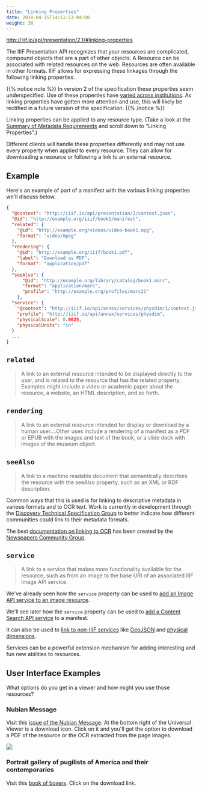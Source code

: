 ```yaml
---
title: "Linking Properties"
date: 2018-04-15T14:51:53-04:00
weight: 30
---
```


http://iiif.io/api/presentation/2.1/#linking-properties

The IIIF Presentation API recognizes that your resources are complicated, compound objects that are a part of other objects. A Resource can be associated with related resources on the web. Resources are often available in other formats. IIIF allows for expressing these linkages through the following linking properties.

{{% notice note %}}
In version 2 of the specification these properties seem underspecified. Use of these properties have [varied across institutions](https://github.com/benwbrum/fromthepage/wiki/IIIF-Linking-Properties-Usage-Survey). As linking properties have gotten more attention and use, this will likely be rectified in a future version of the specification.
{{% /notice %}}


Linking properties can be applied to any resource type. (Take a look at the [Summary of Metadata Requirements][summary-metadata] and scroll down to "Linking Properties".)

Different clients will handle these properties differently and may not use every property when applied to every resource. They can allow for downloading a resource or following a link to an external resource.

## Example

Here's an example of part of a manifest with the various linking properties we'll discuss below.

```json
{
  "@context": "http://iiif.io/api/presentation/2/context.json",
  "@id": "http://example.org/iiif/book1/manifest",
  "related": {
    "@id": "http://example.org/videos/video-book1.mpg",
    "format": "video/mpeg"
  },
  "rendering": {
    "@id": "http://example.org/iiif/book1.pdf",
    "label": "Download as PDF",
    "format": "application/pdf"
  },
  "seeAlso": {
      "@id": "http://example.org/library/catalog/book1.marc",
      "format": "application/marc",
      "profile": "http://example.org/profiles/marc21"
    },
  "service": {
    "@context": "http://iiif.io/api/annex/services/physdim/1/context.json",
    "profile": "http://iiif.io/api/annex/services/physdim",
    "physicalScale": 0.0025,
    "physicalUnits": "in"
  }
  ...
}
```

## `related`

> A link to an external resource intended to be displayed directly to the user, and is related to the resource that has the related property. Examples might include a video or academic paper about the resource, a website, an HTML description, and so forth.

## `rendering`

> A link to an external resource intended for display or download by a human user....Other uses include a rendering of a manifest as a PDF or EPUB with the images and text of the book, or a slide deck with images of the museum object.

## `seeAlso`

> A link to a machine readable document that semantically describes the resource with the seeAlso property, such as an XML or RDF description.

Common ways that this is used is for linking to descriptive metadata in various formats and to OCR text. Work is currently in development through the [Discovery Technical Specification Group][discovery-group] to better indicate how different communities could link to their metadata formats.

The best [documentation on linking to OCR][linking-ocr] has been created by the [Newspapers Community Group][newspapers-group].

<!-- #backlog:470 link to the Europeana schema.org study when that is published -->

## `service`

> A link to a service that makes more functionality available for the resource, such as from an image to the base URI of an associated IIIF Image API service.

We've already seen how the `service` property can be used to [add an Image API service to an image resource](image-service.md).

We'll see later how the `service` property can be used to [add a Content Search API service](../search/service-in-manifest.md) to a manifest.

It can also be used to [link to non-IIIF services](http://iiif.io/api/annex/services/) like [GeoJSON] and [physical dimensions].

Services can be a powerful extension mechanism for adding interesting and fun new abilities to resources.

## User Interface Examples

What options do you get in a viewer and how might you use those resources?

### Nubian Message

Visit this [issue of the Nubian Message][nubian-message]. At the bottom right of the Universal Viewer is a download icon. Click on it and you'll get the option to download a PDF of the resource or the OCR extracted from the page images.

![](/images/presentation-rendering-download-universal-viewer.png)

### Portrait gallery of pugilists of America and their contemporaries

Visit this [book of boxers]. Click on the download link.

[summary-metadata]: http://iiif.io/api/presentation/2.1/#b-summary-of-metadata-requirements
[GeoJSON]: http://iiif.io/api/annex/services/#geojson
[physical dimensions]: http://iiif.io/api/annex/services/#physical-dimensions
[nubian-message]: https://d.lib.ncsu.edu/collections/catalog/nubian-message-2003-04-01
[book of boxers]: https://digital.library.villanova.edu/Item/vudl:92879

[linking-ocr]: https://docs.google.com/document/d/1rz-Dm_LMguPD_Zi6Z1uf61XaPrdhd3mgK9_SV3EBdlE/edit#heading=h.gn82mp9sesw9
[discovery-group]: http://iiif.io/community/groups/discovery/
[newspapers-group]: http://iiif.io/community/groups/newspapers/

<!-- #todo:50 show more live examples of manifests that use these linking properties with examples of how they display in a client and what functionality the properties enable -->
